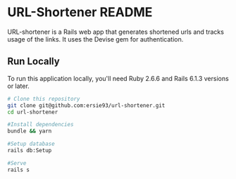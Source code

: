 # URL-Shortener README

URL-shortener is a Rails web app that generates shortened urls and tracks usage of the links. It uses the Devise gem for authentication.

## Run Locally

To run this application locally, you'll need Ruby 2.6.6 and Rails 6.1.3 versions or later.

```bash
# Clone this repository
git clone git@github.com:ersie93/url-shortener.git
cd url-shortener

#Install dependencies
bundle && yarn

#Setup database
rails db:Setup

#Serve
rails s

```